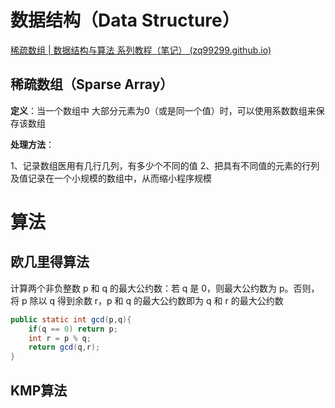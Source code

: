 # 数据结构（Data Structure）

[稀疏数组 | 数据结构与算法 系列教程（笔记） (zq99299.github.io)](https://zq99299.github.io/dsalg-tutorial/dsalg-java-hsp/03/01.html#分析问题)

## 稀疏数组（Sparse Array）

**定义**：当一个数组中 大部分元素为0（或是同一个值）时，可以使用系数数组来保存该数组

**处理方法**：

1、记录数组医用有几行几列，有多少个不同的值
2、把具有不同值的元素的行列及值记录在一个小规模的数组中，从而缩小程序规模







# 算法



## 欧几里得算法

计算两个非负整数 p 和 q 的最大公约数：若 q 是 0，则最大公约数为 p。否则，将 p 除以 q 得到余数 r，p 和 q 的最大公约数即为 q 和 r 的最大公约数

~~~~java
public static int gcd(p,q){
    if(q == 0) return p;
    int r = p % q;
    return gcd(q,r);
}
~~~~

## KMP算法

